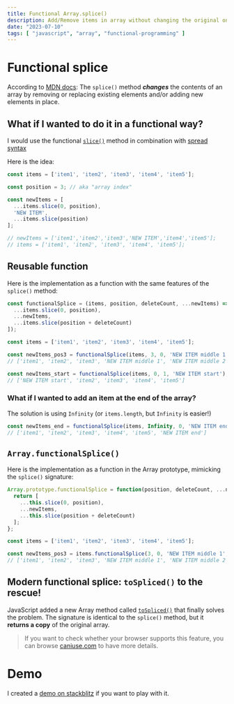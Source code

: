 ```yaml
---
title: Functional Array.splice()
description: Add/Remove items in array without changing the original one
date: "2023-07-10"
tags: [ "javascript", "array", "functional-programming" ]
---
```


# Functional splice

According to [MDN docs](https://developer.mozilla.org/en-US/docs/Web/JavaScript/Reference/Global_Objects/Array/splice):
The `splice()` method **_changes_** the contents of an array by removing or replacing existing elements and/or adding
new elements in place.

## What if I wanted to do it in a functional way?

I would use the
functional [`slice()`](https://developer.mozilla.org/en-US/docs/Web/JavaScript/Reference/Global_Objects/Array/slice)
method in combination
with [spread syntax](https://developer.mozilla.org/en-US/docs/Web/JavaScript/Reference/Operators/Spread_syntax)

Here is the idea:

```javascript
const items = ['item1', 'item2', 'item3', 'item4', 'item5'];

const position = 3; // aka "array index"

const newItems = [
  ...items.slice(0, position),
  'NEW ITEM',
  ...items.slice(position)
];

// newItems = ['item1','item2','item3','NEW ITEM','item4','item5'];
// items = ['item1', 'item2', 'item3', 'item4', 'item5'];
```

## Reusable function

Here is the implementation as a function with the same features of the `splice()` method:

```javascript
const functionalSplice = (items, position, deleteCount, ...newItems) => ([
  ...items.slice(0, position),
  ...newItems,
  ...items.slice(position + deleteCount)
]);

const items = ['item1', 'item2', 'item3', 'item4', 'item5'];

const newItems_pos3 = functionalSplice(items, 3, 0, 'NEW ITEM middle 1', 'NEW ITEM middle 2');
// ['item1', 'item2', 'item3', 'NEW ITEM middle 1', 'NEW ITEM middle 2', 'item4', 'item5']

const newItems_start = functionalSplice(items, 0, 1, 'NEW ITEM start');
// ['NEW ITEM start', 'item2', 'item3', 'item4', 'item5']
```

### What if I wanted to add an item at the end of the array?

The solution is using `Infinity` (or `items.length`, but `Infinity` is easier!)

```javascript
const newItems_end = functionalSplice(items, Infinity, 0, 'NEW ITEM end');
// ['item1', 'item2', 'item3', 'item4', 'item5', 'NEW ITEM end']
```

## `Array.functionalSplice()`

Here is the implementation as a function in the Array prototype, mimicking the `splice()` signature:

```javascript
Array.prototype.functionalSplice = function(position, deleteCount, ...newItems) {
  return [
    ...this.slice(0, position),
    ...newItems,
    ...this.slice(position + deleteCount)
  ];
};

const items = ['item1', 'item2', 'item3', 'item4', 'item5'];

const newItems_pos3 = items.functionalSplice(3, 0, 'NEW ITEM middle 1', 'NEW ITEM middle 2');
// ['item1', 'item2', 'item3', 'NEW ITEM middle 1', 'NEW ITEM middle 2', 'item4', 'item5']
```

## Modern functional splice: `toSpliced()` to the rescue!

JavaScript added a new Array method
called [`toSpliced()`](https://developer.mozilla.org/en-US/docs/Web/JavaScript/Reference/Global_Objects/Array/toSpliced)
that finally solves the problem.
The signature is identical to the `splice()` method, but it **returns a copy** of the original array.

> If you want to check whether your browser supports this feature, you can
> browse [caniuse.com](https://caniuse.com/mdn-javascript_builtins_array_tospliced) to have more details.

# Demo

I created a [demo on stackblitz](https://stackblitz.com/edit/js-9kgbh7?file=index.js) if you want to play
with it.

